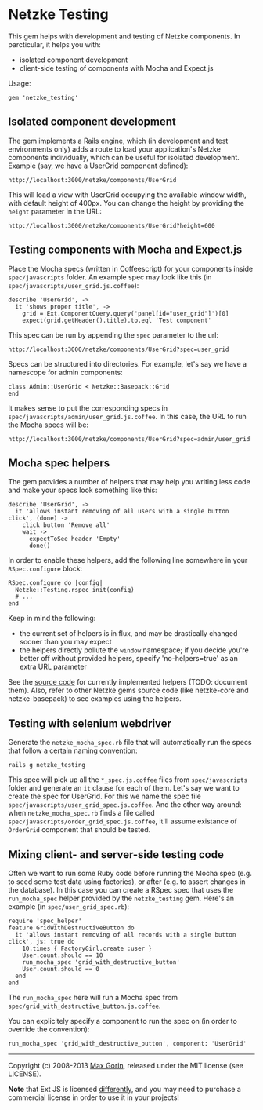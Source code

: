 # Netzke Testing

This gem helps with development and testing of Netzke components. In parcticular, it helps you with:

  * isolated component development
  * client-side testing of components with Mocha and Expect.js

Usage:

    gem 'netzke_testing'

## Isolated component development

The gem implements a Rails engine, which (in development and test environments only) adds a route to load your
application's Netzke components individually, which can be useful for isolated development.  Example (say, we have a
UserGrid component defined):

    http://localhost:3000/netzke/components/UserGrid

This will load a view with UserGrid occupying the available window width, with default height of 400px. You can change
the height by providing the `height` parameter in the URL:

    http://localhost:3000/netzke/components/UserGrid?height=600

## Testing components with Mocha and Expect.js

Place the Mocha specs (written in Coffeescript) for your components inside `spec/javascripts` folder. An example spec
may look like this (in `spec/javascripts/user_grid.js.coffee`):

    describe 'UserGrid', ->
      it 'shows proper title', ->
        grid = Ext.ComponentQuery.query('panel[id="user_grid"]')[0]
        expect(grid.getHeader().title).to.eql 'Test component'

This spec can be run by appending the `spec` parameter to the url:

    http://localhost:3000/netzke/components/UserGrid?spec=user_grid

Specs can be structured into directories. For example, let's say we have a namescope for admin components:

    class Admin::UserGrid < Netzke::Basepack::Grid
    end

It makes sense to put the corresponding specs in `spec/javascripts/admin/user_grid.js.coffee`. In this case, the URL
to run the Mocha specs will be:

    http://localhost:3000/netzke/components/UserGrid?spec=admin/user_grid

## Mocha spec helpers

The gem provides a number of helpers that may help you writing less code and make your specs look something like this:

    describe 'UserGrid', ->
      it 'allows instant removing of all users with a single button click', (done) ->
        click button 'Remove all'
        wait ->
          expectToSee header 'Empty'
          done()

In order to enable these helpers, add the following line somewhere in your `RSpec.configure` block:

    RSpec.configure do |config|
      Netzke::Testing.rspec_init(config)
      # ...
    end

Keep in mind the following:

  * the current set of helpers is in flux, and may be drastically changed sooner than you may expect
  * the helpers directly pollute the `window` namespace; if you decide you're better off without provided helpers,
  specify 'no-helpers=true' as an extra URL parameter

See the [source
code](https://github.com/netzke/netzke-testing/tree/master/app/assets/javascripts/netzke/testing/helpers) for currently
implemented helpers (TODO: document them). Also, refer to other Netzke gems source code (like netzke-core and
    netzke-basepack) to see examples using the helpers.

## Testing with selenium webdriver

Generate the `netzke_mocha_spec.rb` file that will automatically run the specs that follow a certain naming convention:

    rails g netzke_testing

This spec will pick up all the `*_spec.js.coffee` files from `spec/javascripts` folder and generate an `it` clause for
each of them. Let's say we want to create the spec for UserGrid. For this we name the spec file
`spec/javascripts/user_grid_spec.js.coffee`. And the other way around: when `netzke_mocha_spec.rb` finds a file called
`spec/javascripts/order_grid_spec.js.coffee`, it'll assume existance of `OrderGrid` component that should be tested.

## Mixing client- and server-side testing code

Often we want to run some Ruby code before running the Mocha spec (e.g. to seed some test data using factories), or
after (e.g. to assert changes in the database). In this case you can create a RSpec spec that uses the `run_mocha_spec`
helper provided by the `netzke_testing` gem. Here's an example (in `spec/user_grid_spec.rb`):

    require 'spec_helper'
    feature GridWithDestructiveButton do
      it 'allows instant removing of all records with a single button click', js: true do
        10.times { FactoryGirl.create :user }
        User.count.should == 10
        run_mocha_spec 'grid_with_destructive_button'
        User.count.should == 0
      end
    end

The `run_mocha_spec` here will run a Mocha spec from `spec/grid_with_destructive_button.js.coffee`.

You can explicitely specify a component to run the spec on (in order to override the convention):

    run_mocha_spec 'grid_with_destructive_button', component: 'UserGrid'

---
Copyright (c) 2008-2013 [Max Gorin](https://twitter.com/uptomax), released under the MIT license (see LICENSE).

**Note** that Ext JS is licensed [differently](http://www.sencha.com/products/extjs/license/), and you may need to
purchase a commercial license in order to use it in your projects!
